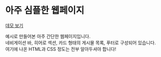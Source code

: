 # 아주 심플한 웹페이지

[데모 보기](https://kec0130.github.io/simple-webpage)

예시로 만들어본 아주 간단한 웹페이지입니다.  
네비게이션 바, 히어로 섹션, 카드 형태의 게시물 목록, 푸터로 구성되어 있습니다.  
여기에 나온 HTML과 CSS 정도는 전부 알아두셔야 합니다!
